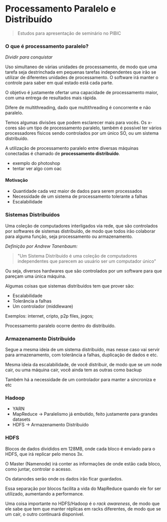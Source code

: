 # Processamento Paralelo e Distribuído

> Estudos para apresentação de seminário no PIBIC

### __O que é processamento paralelo?__

*Dividir para conquistar*

Uso simultaneo de várias unidades de processamento, de modo que uma tarefa seja destrinchada em pequenas tarefas independentes que irão se utilizar de diferentes unidades de processamento. O software irá manter o controle para saber em qual estado está cada parte.

O objetivo é justamente ofertar uma capacidade de processamento maior, com uma entrega de resultados mais rápida.

Difere de multithreading, dado que multithreading é concorrente e não paralelo.

Temos algumas divisões que podem esclarecer mais para vocês. Os x-cores são um tipo de processamento paralelo, também é possível ter vários processadores físicos sendo controlados por um único SO, ou um sistema distribuído.

A utilização de processamento paralelo entre diversas máquinas conectadas é chamado de **processamento distribuído**.

- exemplo do photoshop
- tentar ver algo com oac

#### Motivação

* Quantidade cada vez maior de dados para serem processados
* Necessidade de um sistema de processamento tolerante a falhas
* Escalabilidade

### **Sistemas Distribuídos**

Uma coleção de computadores interligados via rede, que são controlados por softwares de sistemas distribuído, de modo que todos irão colaborar para alguma função, seja processamento ou armazenamento.

*Definição por Andrew Tanenbaum:*

> "Um Sistema Distribuído é uma coleção de computadores independentes que parecem ao usuário ser um computador único"

Ou seja, diversos hardwares que são controlados por um software para que pareçam uma única máquina.

Algumas coisas que sistemas distribuídos tem que prover são:

* Escalabilidade
* Tolerância a falhas
* Um controlador (middleware)

Exemplos: internet, cripto, p2p files, jogos;

Processamento paralelo ocorre dentro do distribuído. 

### Armazenamento Distribuido

Segue a mesma ideia de um sistema distribuído, mas nesse caso vai servir para armazenamento, com tolerância a falhas, duplicação de dados e etc.

Mesma ideia da escalabilidade, de você distribuir, de modo que se um node cair, ou uma máquina cair, você ainda tem as outras como backup

Também há a necessidade de um controlador para manter a sincroniza e etc

### Hadoop
* YARN
* MapReduce -> Paralelismo já embutido, feito justamente para grandes datasets
* HDFS -> Armazenamento Distribuído

### HDFS

Blocos de dados divididos em 128MB, onde cada bloco é enviado para o HDFS, que irá replicar pelo menos 3x.

O Master (Namenode) irá conter as informações de onde estão cada bloco, como juntar, controlar o acesso.

Os datanodes serão onde os dados irão ficar guardados.

Essa separação por blocos facilita a vida do MapReduce quando ele for ser utilizado, aumentando a performance.

Uma coisa importante no HDFS/Hadoop é o *rack awareness*, de modo que ele sabe que tem que manter réplicas em racks diferentes, de modo que se um cair, o outro continuará disponível.









